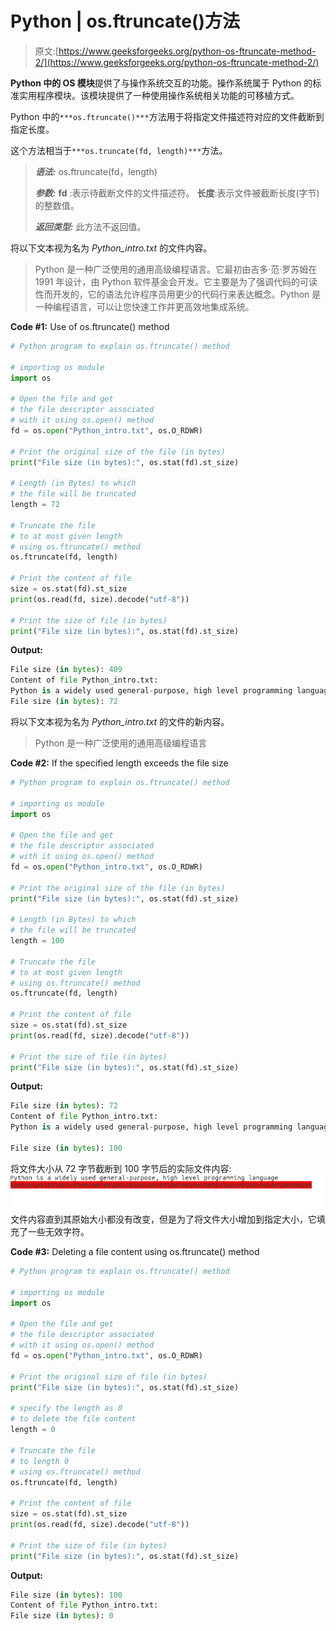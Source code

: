 # Python | os.ftruncate()方法

> 原文:[https://www.geeksforgeeks.org/python-os-ftruncate-method-2/](https://www.geeksforgeeks.org/python-os-ftruncate-method-2/)

**Python 中的 OS 模块**提供了与操作系统交互的功能。操作系统属于 Python 的标准实用程序模块。该模块提供了一种使用操作系统相关功能的可移植方式。

Python 中的`***os.ftruncate()***`方法用于将指定文件描述符对应的文件截断到指定长度。

这个方法相当于`***os.truncate(fd, length)***`方法。

> ***语法:*** os.ftruncate(fd，length)
> 
> ***参数:***
> **fd** :表示待截断文件的文件描述符。
> **长度**:表示文件被截断长度(字节)的整数值。
> 
> ***返回类型:*** 此方法不返回值。

将以下文本视为名为 *Python_intro.txt* 的文件内容。

> Python 是一种广泛使用的通用高级编程语言。它最初由吉多·范·罗苏姆在 1991 年设计，由 Python 软件基金会开发。它主要是为了强调代码的可读性而开发的，它的语法允许程序员用更少的代码行来表达概念。Python 是一种编程语言，可以让您快速工作并更高效地集成系统。

**Code #1:** Use of os.ftruncate() method

```py
# Python program to explain os.ftruncate() method 

# importing os module 
import os

# Open the file and get 
# the file descriptor associated 
# with it using os.open() method
fd = os.open("Python_intro.txt", os.O_RDWR) 

# Print the original size of the file (in bytes)
print("File size (in bytes):", os.stat(fd).st_size)

# Length (in Bytes) to which 
# the file will be truncated
length = 72

# Truncate the file 
# to at most given length
# using os.ftruncate() method
os.ftruncate(fd, length)

# Print the content of file
size = os.stat(fd).st_size
print(os.read(fd, size).decode("utf-8"))

# Print the size of file (in bytes)
print("File size (in bytes):", os.stat(fd).st_size)
```

**Output:**

```py
File size (in bytes): 409
Content of file Python_intro.txt:
Python is a widely used general-purpose, high level programming language
File size (in bytes): 72

```

将以下文本视为名为 *Python_intro.txt* 的文件的新内容。

> Python 是一种广泛使用的通用高级编程语言

**Code #2:** If the specified length exceeds the file size

```py
# Python program to explain os.ftruncate() method 

# importing os module 
import os

# Open the file and get 
# the file descriptor associated 
# with it using os.open() method
fd = os.open("Python_intro.txt", os.O_RDWR) 

# Print the original size of the file (in bytes)
print("File size (in bytes):", os.stat(fd).st_size)

# Length (in Bytes) to which 
# the file will be truncated
length = 100

# Truncate the file 
# to at most given length
# using os.ftruncate() method
os.ftruncate(fd, length)

# Print the content of file
size = os.stat(fd).st_size
print(os.read(fd, size).decode("utf-8"))

# Print the size of file (in bytes)
print("File size (in bytes):", os.stat(fd).st_size)
```

**Output:**

```py
File size (in bytes): 72
Content of file Python_intro.txt:
Python is a widely used general-purpose, high level programming language

File size (in bytes): 100

```

将文件大小从 72 字节截断到 100 字节后的实际文件内容:
![Python_intro.txt](img/291cea3be5b6e2b8234d8f15bdf99070.png)
文件内容直到其原始大小都没有改变，但是为了将文件大小增加到指定大小，它填充了一些无效字符。

**Code #3:** Deleting a file content using os.ftruncate() method

```py
# Python program to explain os.ftruncate() method 

# importing os module 
import os

# Open the file and get 
# the file descriptor associated 
# with it using os.open() method
fd = os.open("Python_intro.txt", os.O_RDWR) 

# Print the original size of file (in bytes)
print("File size (in bytes):", os.stat(fd).st_size)

# specify the length as 0
# to delete the file content
length = 0

# Truncate the file 
# to length 0
# using os.ftruncate() method
os.ftruncate(fd, length)

# Print the content of file
size = os.stat(fd).st_size
print(os.read(fd, size).decode("utf-8"))

# Print the size of file (in bytes)
print("File size (in bytes):", os.stat(fd).st_size)
```

**Output:**

```py
File size (in bytes): 100
Content of file Python_intro.txt:
File size (in bytes): 0

```